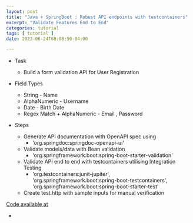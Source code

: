 ```yaml
---
layout: post
title: "Java + SpringBoot : Robust API endpoints with testcontainers"
excerpt: "Validate Features End to End"
categories: tutorial
tags: [ tutorial ]
date: 2023-06-24T08:08:50-04:00

---
```

* Task
  * Build a form validation API for User Registration

* Field Types
  * String - Name
  * AlphaNumeric - Username
  * Date - Birth Date
  * Regex Match + AlphaNumeric -  Email , Password 

* Steps
  * Generate API documentation with OpenAPI spec using
    * 'org.springdoc:springdoc-openapi-ui'
  * Validate models/data with Bean validation 
    * 'org.springframework.boot:spring-boot-starter-validation'
  * Validate API end to end with testcontainers utilising Integration Testing 
    * 'org.testcontainers:junit-jupiter', 
      'org.springframework.boot:spring-boot-testcontainers', 'org.springframework.boot:spring-boot-starter-test'
  * Create test.http with sample inputs for manual verification

 [Code available at](https://github.com/slabstech/tutorials/tree/main/api-testcontainer)

* 